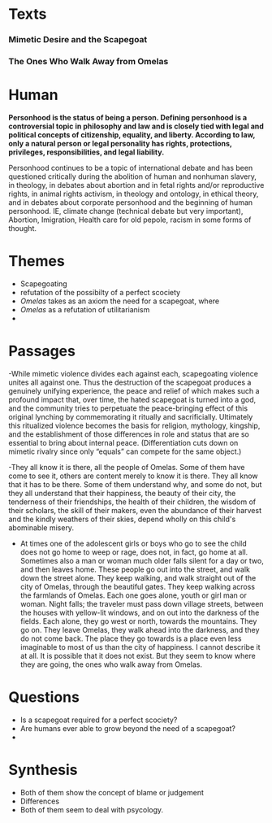 # Texts
### Mimetic Desire and the Scapegoat
### The Ones Who Walk Away from Omelas
# Human

**Personhood is the status of being a person. Defining personhood is a controversial topic in philosophy and law and is closely tied with legal and political concepts of citizenship, equality, and liberty. According to law, only a natural person or legal personality has rights, protections, privileges, responsibilities, and legal liability.**

Personhood continues to be a topic of international debate and has been questioned critically during the abolition of human and nonhuman slavery, in theology, in debates about abortion and in fetal rights and/or reproductive rights, in animal rights activism, in theology and ontology, in ethical theory, and in debates about corporate personhood and the beginning of human personhood.
IE, climate change (technical debate but very important), Abortion, Imigration, Health care for old pepole, racism in some forms of thought.

# Themes
- Scapegoating
- refutation of the possibilty of a perfect scociety
- *Omelas* takes as an axiom the need for a scapegoat, where
- *Omelas* as a refutation of utilitarianism
-
# Passages
-While mimetic violence divides each against each, scapegoating violence unites all against one. Thus the destruction of the scapegoat produces a genuinely unifying experience, the peace and relief of which makes such a profound impact that, over time, the hated scapegoat is turned into a god, and the community tries to perpetuate the peace-bringing effect of this original lynching by commemorating it ritually and sacrificially. Ultimately this ritualized violence becomes the basis for religion, mythology, kingship, and the establishment of those differences in role and status that are so essential to bring about internal peace. (Differentiation cuts down on mimetic rivalry since only “equals” can compete for the same object.)


-They all know it is there, all the people of Omelas. Some of them have come to see it, others are content merely to know it is there. They all know that it has to be there. Some of them understand why, and some do not, but they all understand that their happiness, the beauty of their city, the tenderness of their friendships, the health of their children, the wisdom of their scholars, the skill of their makers, even the abundance of their harvest and the kindly weathers of their skies, depend wholly on this child's abominable misery.


- At times one of the adolescent girls or boys who go to see the child does not go home to weep or rage, does not, in fact, go home at all. Sometimes also a man or woman much older falls silent for a day or two, and then leaves home. These people go out into the street, and walk down the street alone. They keep walking, and walk straight out of the city of Omelas, through the beautiful gates. They keep walking across the farmlands of Omelas. Each one goes alone, youth or girl man or woman. Night falls; the traveler must pass down village streets, between the houses with yellow-lit windows, and on out into the darkness of the fields. Each alone, they go west or north, towards the mountains. They go on. They leave Omelas, they walk ahead into the darkness, and they do not come back. The place they go towards is a place even less imaginable to most of us than the city of happiness. I cannot describe it at all. It is possible that it does not exist. But they seem to know where they are going, the ones who walk away from Omelas.
 

# Questions
- Is a scapegoat required for a perfect scociety?
- Are humans ever able to grow beyond the need of a scapegoat?
-
# Synthesis
- Both of them show the concept of blame or judgement
- Differences
- Both of them seem to deal with psycology.
